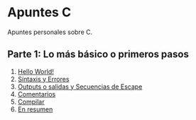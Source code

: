 # Apuntes C

Apuntes personales sobre C. 

## Parte 1: Lo más básico o primeros pasos

1. [Hello World!]()
2. [Síntaxis y Errores]()
3. [Outputs o salidas y Secuencias de Escape]()
4. [Comentarios]()
5. [Compilar]()
6. [En resumen]()
    
